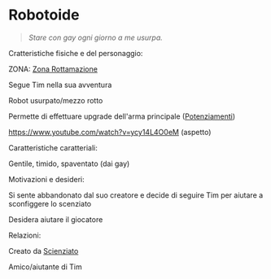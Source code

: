 # Robotoide


> *Stare con gay ogni giorno a me usurpa.*



Cratteristiche fisiche e del personaggio:

ZONA: [Zona Rottamazione](../Zone/Zona%20Rottamazione.md)

Segue Tim nella sua avventura

Robot usurpato/mezzo rotto

Permette di effettuare upgrade dell'arma principale ([Potenziamenti](../../Gameplay/Potenziamenti.md))

https://www.youtube.com/watch?v=ycy14L4O0eM (aspetto)



Caratteristiche caratteriali:

Gentile, timido, spaventato (dai gay)



Motivazioni e desideri:

Si sente abbandonato dal suo creatore e decide di seguire Tim per aiutare a sconfiggere lo scenziato 

Desidera aiutare il giocatore 



Relazioni:

Creato da [Scienziato](../Boss/Scienziato.md)

Amico/aiutante di Tim








